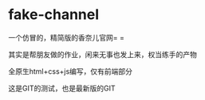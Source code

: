# fake-channel
一个仿冒的，精简版的香奈儿官网= =

其实是帮朋友做的作业，闲来无事也发上来，权当练手的产物

全原生html+css+js编写，仅有前端部分

这是GIT的测试，也是最新版的GIT
